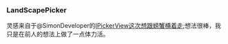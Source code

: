 ###  LandScapePicker

灵感来自于@SimonDeveloper的[IPickerView这次想跟螃蟹横着走](https://www.jianshu.com/p/ef6c195fc9f3#comments);想法很棒，我只是在前人的想法上做了一点体力活。

